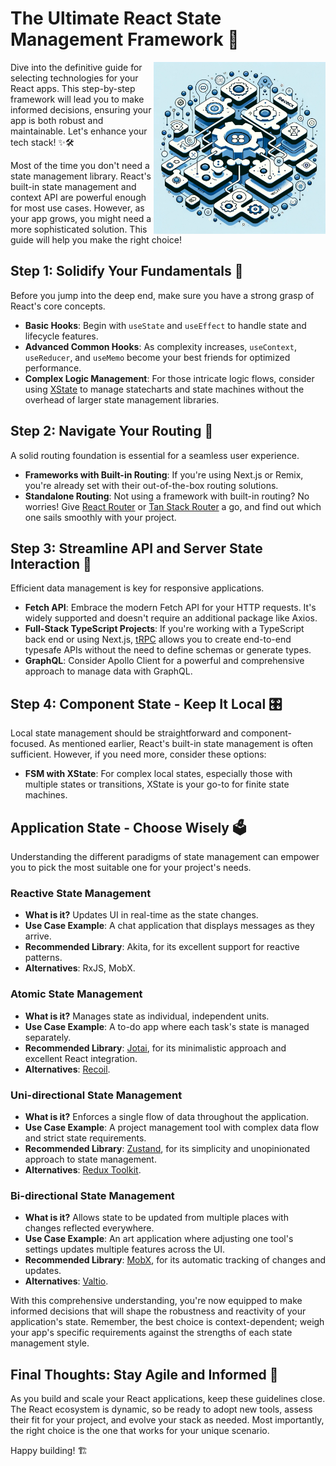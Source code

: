 # The Ultimate React State Management Framework 🚀

<picture>
  <source media="(prefers-color-scheme: dark)" alt="React State Management" align="right" width="275px" srcset="./images/logo.webp"/>
  <img alt="" align="right" width="275px" src="./images/logo.webp"/>
</picture>

Dive into the definitive guide for selecting technologies for your React apps. This step-by-step framework will lead you to make informed decisions, ensuring your app is both robust and maintainable. Let's enhance your tech stack! ✨🛠️

Most of the time you don't need a state management library. React's built-in state management and context API are powerful enough for most use cases. However, as your app grows, you might need a more sophisticated solution. This guide will help you make the right choice!

## Step 1: Solidify Your Fundamentals 🌟

Before you jump into the deep end, make sure you have a strong grasp of React's core concepts.

- **Basic Hooks**: Begin with `useState` and `useEffect` to handle state and lifecycle features.
- **Advanced Common Hooks**: As complexity increases, `useContext`, `useReducer`, and `useMemo` become your best friends for optimized performance.
- **Complex Logic Management**: For those intricate logic flows, consider using [XState](https://xstate.js.org/) to manage statecharts and state machines without the overhead of larger state management libraries.

## Step 2: Navigate Your Routing 🧭

A solid routing foundation is essential for a seamless user experience.

- **Frameworks with Built-in Routing**: If you're using Next.js or Remix, you're already set with their out-of-the-box routing solutions.
- **Standalone Routing**: Not using a framework with built-in routing? No worries! Give [React Router](https://reactrouter.com/) or [Tan Stack Router](https://tanstack.com/router) a go, and find out which one sails smoothly with your project.

## Step 3: Streamline API and Server State Interaction 📡

Efficient data management is key for responsive applications.

- **Fetch API**: Embrace the modern Fetch API for your HTTP requests. It's widely supported and doesn't require an additional package like Axios.
- **Full-Stack TypeScript Projects**: If you're working with a TypeScript back end or using Next.js, [tRPC](https://trpc.io/) allows you to create end-to-end typesafe APIs without the need to define schemas or generate types.
- **GraphQL**: Consider Apollo Client for a powerful and comprehensive approach to manage data with GraphQL.

## Step 4: Component State - Keep It Local 🎛️

Local state management should be straightforward and component-focused. As mentioned earlier, React's built-in state management is often sufficient. However, if you need more, consider these options:

- **FSM with XState**: For complex local states, especially those with multiple states or transitions, XState is your go-to for finite state machines.

## Application State - Choose Wisely 🗳️

Understanding the different paradigms of state management can empower you to pick the most suitable one for your project's needs.

### Reactive State Management

- **What is it?** Updates UI in real-time as the state changes.
- **Use Case Example**: A chat application that displays messages as they arrive.
- **Recommended Library**: Akita, for its excellent support for reactive patterns.
- **Alternatives**: RxJS, MobX.

### Atomic State Management

- **What is it?** Manages state as individual, independent units.
- **Use Case Example**: A to-do app where each task's state is managed separately.
- **Recommended Library**: [Jotai](https://github.com/pmndrs/jotai), for its minimalistic approach and excellent React integration.
- **Alternatives**: [Recoil](https://recoiljs.org/).

### Uni-directional State Management

- **What is it?** Enforces a single flow of data throughout the application.
- **Use Case Example**: A project management tool with complex data flow and strict state requirements.
- **Recommended Library**: [Zustand](https://github.com/pmndrs/zustand), for its simplicity and unopinionated approach to state management.
- **Alternatives**: [Redux Toolkit](https://redux-toolkit.js.org/).

### Bi-directional State Management

- **What is it?** Allows state to be updated from multiple places with changes reflected everywhere.
- **Use Case Example**: An art application where adjusting one tool's settings updates multiple features across the UI.
- **Recommended Library**: [MobX](https://mobx.js.org/README.html), for its automatic tracking of changes and updates.
- **Alternatives**: [Valtio](https://valtio.pmnd.rs/).

With this comprehensive understanding, you're now equipped to make informed decisions that will shape the robustness and reactivity of your application's state. Remember, the best choice is context-dependent; weigh your app's specific requirements against the strengths of each state management style.

## Final Thoughts: Stay Agile and Informed 🔄

As you build and scale your React applications, keep these guidelines close. The React ecosystem is dynamic, so be ready to adopt new tools, assess their fit for your project, and evolve your stack as needed. Most importantly, the right choice is the one that works for your unique scenario.

Happy building! 🏗️
